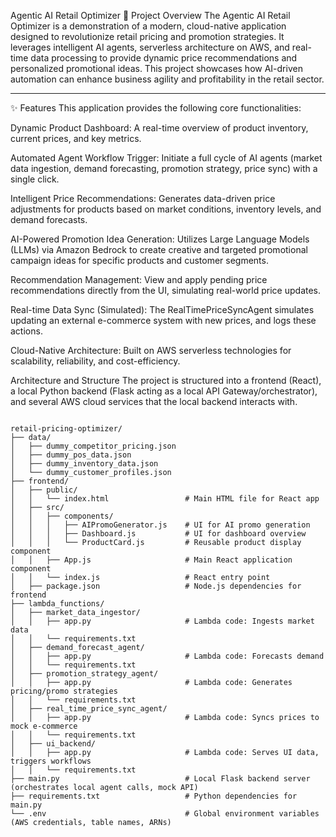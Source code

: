 Agentic AI Retail Optimizer
🚀 Project Overview
The Agentic AI Retail Optimizer is a demonstration of a modern, cloud-native application designed to revolutionize retail pricing and promotion strategies. It leverages intelligent AI agents, serverless architecture on AWS, and real-time data processing to provide dynamic price recommendations and personalized promotional ideas. This project showcases how AI-driven automation can enhance business agility and profitability in the retail sector.

---

✨ Features
This application provides the following core functionalities:

Dynamic Product Dashboard: A real-time overview of product inventory, current prices, and key metrics.

Automated Agent Workflow Trigger: Initiate a full cycle of AI agents (market data ingestion, demand forecasting, promotion strategy, price sync) with a single click.

Intelligent Price Recommendations: Generates data-driven price adjustments for products based on market conditions, inventory levels, and demand forecasts.

AI-Powered Promotion Idea Generation: Utilizes Large Language Models (LLMs) via Amazon Bedrock to create creative and targeted promotional campaign ideas for specific products and customer segments.

Recommendation Management: View and apply pending price recommendations directly from the UI, simulating real-world price updates.

Real-time Data Sync (Simulated): The RealTimePriceSyncAgent simulates updating an external e-commerce system with new prices, and logs these actions.

Cloud-Native Architecture: Built on AWS serverless technologies for scalability, reliability, and cost-efficiency.


Architecture and Structure
The project is structured into a frontend (React), a local Python backend (Flask acting as a local API Gateway/orchestrator), and several AWS cloud services that the local backend interacts with.

``````

retail-pricing-optimizer/
├── data/
│   ├── dummy_competitor_pricing.json
│   ├── dummy_pos_data.json
│   ├── dummy_inventory_data.json
│   └── dummy_customer_profiles.json 
├── frontend/
│   ├── public/
│   │   └── index.html                 # Main HTML file for React app
│   ├── src/
│   │   ├── components/
│   │   │   ├── AIPromoGenerator.js    # UI for AI promo generation
│   │   │   ├── Dashboard.js           # UI for dashboard overview
│   │   │   └── ProductCard.js         # Reusable product display component
│   │   ├── App.js                     # Main React application component
│   │   └── index.js                   # React entry point
│   ├── package.json                   # Node.js dependencies for frontend
├── lambda_functions/
│   ├── market_data_ingestor/
│   │   ├── app.py                     # Lambda code: Ingests market data
│   │   └── requirements.txt
│   ├── demand_forecast_agent/
│   │   ├── app.py                     # Lambda code: Forecasts demand
│   │   └── requirements.txt
│   ├── promotion_strategy_agent/
│   │   ├── app.py                     # Lambda code: Generates pricing/promo strategies
│   │   └── requirements.txt
│   ├── real_time_price_sync_agent/
│   │   ├── app.py                     # Lambda code: Syncs prices to mock e-commerce
│   │   └── requirements.txt
│   ├── ui_backend/
│   │   ├── app.py                     # Lambda code: Serves UI data, triggers workflows
│   │   └── requirements.txt
├── main.py                            # Local Flask backend server (orchestrates local agent calls, mock API)
├── requirements.txt                   # Python dependencies for main.py
└── .env                               # Global environment variables (AWS credentials, table names, ARNs)
``````